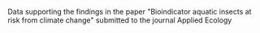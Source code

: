 Data supporting the findings in the paper "Bioindicator aquatic insects at risk from climate change" submitted to the journal Applied Ecology
